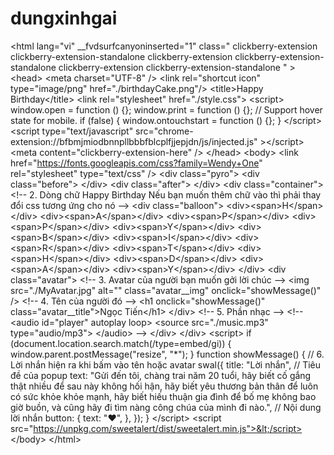 # dungxinhgai
 &lt;html lang="vi"     __fvdsurfcanyoninserted="1"     class="         clickberry-extension         clickberry-extension-standalone         clickberry-extension         clickberry-extension-standalone         clickberry-extension         clickberry-extension-standalone     " >     &lt;head>         &lt;meta charset="UTF-8" />         &lt;link rel="shortcut icon" type="image/png" href="./birthdayCake.png"/>         &lt;title>Happy Birthday&lt;/title>         &lt;link rel="stylesheet" href="./style.css">         &lt;script>             window.open = function () {};             window.print = function () {};             // Support hover state for mobile.             if (false) {                 window.ontouchstart = function () {};             }         &lt;/script>         &lt;script             type="text/javascript"             src="chrome-extension://bfbmjmiodbnnpllbbbfblcplfjjepjdn/js/injected.js"         >&lt;/script>         &lt;meta content="clickberry-extension-here" />     &lt;/head>      &lt;body>         &lt;link             href="https://fonts.googleapis.com/css?family=Wendy+One"             rel="stylesheet"             type="text/css"         />         &lt;div class="pyro">             &lt;div class="before">                              &lt;/div>             &lt;div class="after">              &lt;/div>             &lt;div class="container">                 &lt;!-- 2. Dòng chữ Happy Birthday                 Nếu bạn muốn thêm chữ vào thì phải thay đổi css tương ứng cho nó -->                 &lt;div class="balloon">                     &lt;div>&lt;span>H&lt;/span>&lt;/div>                     &lt;div>&lt;span>A&lt;/span>&lt;/div>                     &lt;div>&lt;span>P&lt;/span>&lt;/div>                     &lt;div>&lt;span>P&lt;/span>&lt;/div>                     &lt;div>&lt;span>Y&lt;/span>&lt;/div>                     &lt;div>&lt;span>B&lt;/span>&lt;/div>                     &lt;div>&lt;span>I&lt;/span>&lt;/div>                     &lt;div>&lt;span>R&lt;/span>&lt;/div>                     &lt;div>&lt;span>T&lt;/span>&lt;/div>                     &lt;div>&lt;span>H&lt;/span>&lt;/div>                     &lt;div>&lt;span>D&lt;/span>&lt;/div>                     &lt;div>&lt;span>A&lt;/span>&lt;/div>                     &lt;div>&lt;span>Y&lt;/span>&lt;/div>                 &lt;/div>                 &lt;div class="avatar">                     &lt;!-- 3. Avatar của người bạn muốn gởi lời chúc -->                     &lt;img src="./MyAvatar.jpg" alt="" class="avatar__img" onclick="showMessage()" />                     &lt;!-- 4. Tên của người đó -->                     &lt;h1 onclick="showMessage()" class="avatar__title">Ngọc Tiến&lt;/h1>                 &lt;/div>                                  &lt;!-- 5. Phần nhạc -->                 &lt;!-- &lt;audio id="player" autoplay loop>                     &lt;source src="./music.mp3" type="audio/mp3">                 &lt;/audio> -->             &lt;/div>         &lt;/div>         &lt;script>             if (document.location.search.match(/type=embed/gi)) {                 window.parent.postMessage("resize", "*");             }             function showMessage() {                 // 6. Lời nhắn hiện ra khi bấm vào tên hoặc avatar                 swal({                     title: "Lời nhắn", // Tiêu đề của popup                     text: "Gửi đến tôi, chàng trai năm 20 tuổi, hãy biết cố gắng thật nhiều để sau này không hối hận, hãy biết yêu thương bản thân để luôn có sức khỏe khỏe mạnh, hãy biết hiếu thuận gia đình để bố mẹ không bao giờ buồn, và cũng hãy đi tìm nàng công chúa của mình đi nào.", // Nội dung lời nhắn                     button: {                         text: "❤️️",                     },                 });             }         &lt;/script>         &lt;script src="https://unpkg.com/sweetalert/dist/sweetalert.min.js">&lt;/script>     &lt;/body> &lt;/html>
